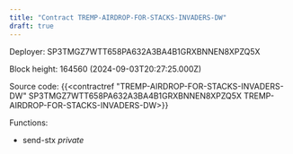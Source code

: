 ```yaml
---
title: "Contract TREMP-AIRDROP-FOR-STACKS-INVADERS-DW"
draft: true
---
```

Deployer: SP3TMGZ7WTT658PA632A3BA4B1GRXBNNEN8XPZQ5X


 



Block height: 164560 (2024-09-03T20:27:25.000Z)

Source code: {{<contractref "TREMP-AIRDROP-FOR-STACKS-INVADERS-DW" SP3TMGZ7WTT658PA632A3BA4B1GRXBNNEN8XPZQ5X TREMP-AIRDROP-FOR-STACKS-INVADERS-DW>}}

Functions:

* send-stx _private_

